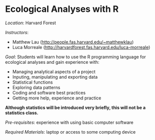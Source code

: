 # Ecological Analyses with R

*Location*: Harvard Forest

*Instructors*: 

- Matthew Lau (http://people.fas.harvard.edu/~matthewklau)
- Luca Morreale (http://harvardforest.fas.harvard.edu/luca-morreale)

*Goal*: Students will learn how to use the R programming language for
 ecological analyses and gain experience with:

- Managing analytical aspects of a project
- Inputing, manipulating and exporting data
- Statistical functions
- Exploring data patterns
- Coding and software best practices
- Getting more help, experience and practice

**Although statistics will be introduced very
briefly, this will not be a statistics class.**

*Pre-requisites*: experience with using basic computer software

*Required Materials*: laptop or access to some computing device
